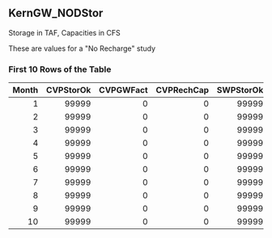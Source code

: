## KernGW_NODStor
Storage in TAF, Capacities in CFS

These are values for a "No Recharge" study

### First 10 Rows of the Table
|   Month |   CVPStorOk |   CVPGWFact |   CVPRechCap |   SWPStorOk |   SWPGWFact |   SWPRechCap |   TOTRechCap |
|--------:|------------:|------------:|-------------:|------------:|------------:|-------------:|-------------:|
|       1 |       99999 |           0 |            0 |       99999 |           0 |            0 |            0 |
|       2 |       99999 |           0 |            0 |       99999 |           0 |            0 |            0 |
|       3 |       99999 |           0 |            0 |       99999 |           0 |            0 |            0 |
|       4 |       99999 |           0 |            0 |       99999 |           0 |            0 |            0 |
|       5 |       99999 |           0 |            0 |       99999 |           0 |            0 |            0 |
|       6 |       99999 |           0 |            0 |       99999 |           0 |            0 |            0 |
|       7 |       99999 |           0 |            0 |       99999 |           0 |            0 |            0 |
|       8 |       99999 |           0 |            0 |       99999 |           0 |            0 |            0 |
|       9 |       99999 |           0 |            0 |       99999 |           0 |            0 |            0 |
|      10 |       99999 |           0 |            0 |       99999 |           0 |            0 |            0 |